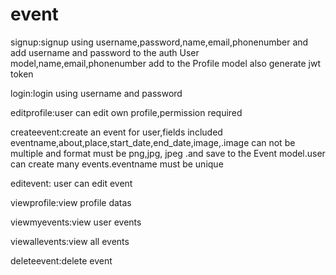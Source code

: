 # event
signup:signup using username,password,name,email,phonenumber and add username and password to the auth User model,name,email,phonenumber add to the
Profile model  also generate jwt token

login:login using username and password

editprofile:user can edit own profile,permission required

createevent:create an event for user,fields included eventname,about,place,start_date,end_date,image,.image can not be multiple and format must be png,jpg,
jpeg .and save to the Event model.user can create many events.eventname must be unique

editevent: user can edit event 

viewprofile:view profile datas

viewmyevents:view user events

viewallevents:view all events

deleteevent:delete event
